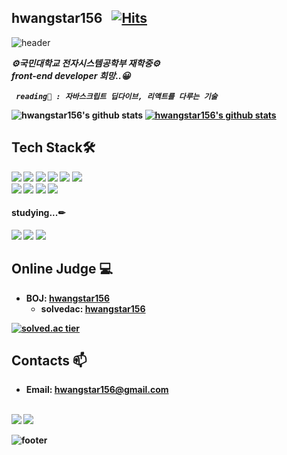 ## hwangstar156 &nbsp; [![Hits](https://hits.seeyoufarm.com/api/count/incr/badge.svg?url=https%3A%2F%2Fgithub.com%2Fhwangstar156%2Fhit-counter&count_bg=%2379C83D&title_bg=%23555555&icon=&icon_color=%23E7E7E7&title=hits&edge_flat=false)](https://hits.seeyoufarm.com)

![header](https://capsule-render.vercel.app/api?type=wave&color=gradient&height=300&section=header&text=hwangstar156's%20Github&fontSize=31)



<p>
  <em>
    <strong>⚙국민대학교 전자시스템공학부 재학중⚙</strong> <br>
    <b>front-end developer 희망..😀
      
      
     reading📖 : 자바스크립트 딥다이브, 리액트를 다루는 기술
  </em>  
</p>

![hwangstar156's github stats](https://github-readme-stats.vercel.app/api?username=hwangstar156&show_icons=true) 
[![hwangstar156's github stats](https://github-readme-stats.vercel.app/api/top-langs/?username=hwangstar156&show_icons=true&hide_border=true&title_color=004386&icon_color=004386&layout=compact)](https://github.com/hwangstar156)
    

## Tech Stack🛠
  <img src="https://img.shields.io/badge/JavaScript-F7DF1E?style=flat-square&logo=javascript&logoColor=white"/>
  
  <img src="https://img.shields.io/badge/React.js-61DAFB?style=flat-square&logo=react&logoColor=white"/>
  <img src="https://img.shields.io/badge/Redux-764ABC?style=flat-square&logo=redux&logoColor=white"/>
  <img src="https://img.shields.io/badge/Redux saga-999999?style=flat-square&logo=redux-saga&logoColor=white"/>
  <img src="https://img.shields.io/badge/GraphQL-E10098?style=flat-square&logo=graphQl&logoColor=white"/>
  <img src="https://img.shields.io/badge/Typescript-3178C6?style=flat-square&logo=TypeScript&logoColor=white"/>
  <br>
  <img src="https://img.shields.io/badge/HTML-E34F26?style=flat-square&logo=HTML5&logoColor=white"/>
  <img src="https://img.shields.io/badge/CSS-1572B6?style=flat-square&logo=CSS3&logoColor=white"/>
  <img src="https://img.shields.io/badge/Tailwind Css-06B6D4?style=flat-square&logo=Tailwind Css&logoColor=white"/>
  <img src="https://img.shields.io/badge/styled component-DB7093?style=flat-square&logo=styled-components&logoColor=white"/>
  <br>
  
#### studying...✏
  <img src="https://img.shields.io/badge/Webpack-8DD6F9?style=flat-square&logo=Webpack&logoColor=white"/>
  <img src="https://img.shields.io/badge/Babel-F9DC3E?style=flat-square&logo=Babel&logoColor=white"/>
  <img src="https://img.shields.io/badge/Next.js-000000?style=flat-square&logo=next.js&logoColor=white"/>

## Online Judge 💻

* BOJ: [hwangstar156](http://icpc.me/hwangstar156)
  * solvedac: [hwangstar156](https://solved.ac/profile/hwangstar156)
  
[![solved.ac tier](http://mazassumnida.wtf/api/generate_badge?boj=hwangstar156)](https://solved.ac/hwangstar156)


## Contacts 📫

* Email: hwangstar156@gmail.com  

  <!--<div align=center>-->  
<br>
<a href="https://velog.io/@baby_dev" target="_blank"><img src="https://img.shields.io/badge/Velog-20c997?style=flat-square&logo=Vimeo&logoColor=white"/></a>
<a href="mailto:hwangstar156@gmail.com" target="_blank"><img src="https://img.shields.io/badge/Mail-EA4335?style=flat-square&logo=gmail&logoColor=white"/></a>

  
![footer](https://capsule-render.vercel.app/api?type=wave&color=gradient&height=150&section=footer)
